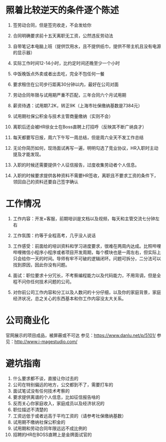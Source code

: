 # 照着比较逆天的条件逐个陈述

1. 签劳动合同，但是签完收走，不会发给你

2. 合同明确要求前十五天离职无工资，公然违反劳动法
3. 自带笔记本电脑上班（提供饮用水，且不提供纸巾，提供不带主机且没有电源的显示器）
4. 实际工作时间12-14小时，比约定时间还晚至少一个小时
5. 中饭晚饭点外卖或者出去吃，完全不包任何一餐
6. 要求租住在公司步行距离30分钟以内，最好在公司对面
7. 劳动合同年限与试用期严重不匹配，三年合同六个月试用期
8. 薪资待遇：试用期7.2K，转正9K（上海市社保缴纳基数是7384元）
9. 试用期社保公积金与技术主管商量缴纳（实则不会）
10. 离职后还会被HR徐女士在Boss直聘上打招呼（反映其不断广纳良才）
11. 每天都要写日报，周六下午写一周总结，但是周六全天不发工作总结
12. 无论你简历如何，现场面试再写一遍，明明勾选了竞业协议，HR入职时主动提及才能发现。
13. 入职的时候还需要提供个人征信报告，过度收集劳动者个人信息。
14. 入职的时候要求提供各种资料不需要HR签收，离职且不要求工资的条件下，领回自己的资料还要自己签字确认



# 工作情况

1. 工作内容：开发+客服，前期培训是文档以及视频，每天和主管交流七分钟左右

2. 工作氛围：约等于全程高考，几乎没人说话
3. 工作感受：前面给的培训资料和学习进度要求，很难在两周内达成。比照哔哩哔哩微信小程序小程序或者项目开发周期，每个模块也是一周左右，但实际上只会给你一天的时间。导师有牢不可破的逻辑闭环。问题可拆分，二分法可以找到原因，因此你没有问题。
4. 面试：职位要求十分冗长，不考察编程能力以及代码能力，不用背调，但是全程不问你任何技术问题的公司。
5. 对你前公司工作内容和分工以及人数问的十分仔细，以及你的家庭背景，家庭经济状况，总之关心的东西基本和你工作内容没太大关系。



# 公司商业化

官网展示的项目成品，被屏蔽或不可达
参见：https://www.danlu.net/p/5101/
参见：http://www.i-magestudio.com/



# 避坑指南



1. 
   什么要求都不谈，直接让你过去的
2. 公司在特别偏远的地方，公交都到不了，需要打车的
3. 面试笔试没有任何技术考察的
4. 要求提供离谱的个人信息，比如征信报告啥的
5. 反而关心你家庭收入，家庭成员以及经济状况的
6. 职位描述不清楚的
7. 工资远低于或者远高于平均工资的（请参考社保缴纳基数）
8. 试用期不缴纳社保公积金的
9. 试用期和劳动合同年限远远不成比例的
10. 招聘的HR在BOSS直聘上是金牌面试官的